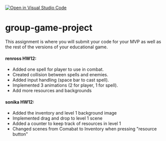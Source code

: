[![Open in Visual Studio Code](https://classroom.github.com/assets/open-in-vscode-c66648af7eb3fe8bc4f294546bfd86ef473780cde1dea487d3c4ff354943c9ae.svg)](https://classroom.github.com/online_ide?assignment_repo_id=10536767&assignment_repo_type=AssignmentRepo)
# group-game-project

This assignment is where you will submit your code for your MVP as well as the rest of the versions of your educational game.

#### renross HW12: 
- Added one spell for player to use in combat. 
- Created collision between spells and enemies. 
- Added input handling (space bar to cast spell). 
- Implemented 3 animations (2 for player, 1 for spell).
- Add more resources and backgrounds

#### sonika HW12:
- Added the inventory and level 1 background image
- Implemented drag and drop to level 1 scene
- Added a counter to keep track of resources in level 1
- Changed scenes from Comabat to Inventory when pressing "resource button"



